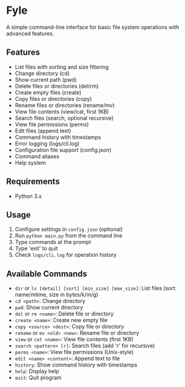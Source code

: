 # Fyle

A simple command-line interface for basic file system operations with advanced features.

## Features
- List files with sorting and size filtering
- Change directory (cd)
- Show current path (pwd)
- Delete files or directories (del/rm)
- Create empty files (create)
- Copy files or directories (copy)
- Rename files or directories (rename/mv)
- View file contents (view/cat, first 1KB)
- Search files (search, optional recursive)
- View file permissions (perms)
- Edit files (append text)
- Command history with timestamps
- Error logging (logs/cli.log)
- Configuration file support (config.json)
- Command aliases
- Help system

## Requirements
- Python 3.x

## Usage
1. Configure settings in `config.json` (optional)
2. Run `python main.py` from the command line
3. Type commands at the prompt
4. Type 'exit' to quit
5. Check `logs/cli.log` for operation history

## Available Commands
- `dir` or `ls [detail] [sort] [min_size] [max_size]`: List files (sort: name/mtime, size in bytes/k/m/g)
- `cd <path>`: Change directory
- `pwd`: Show current directory
- `del` or `rm <name>`: Delete file or directory
- `create <name>`: Create new empty file
- `copy <source> <dest>`: Copy file or directory
- `rename` or `mv <old> <new>`: Rename file or directory
- `view` or `cat <name>`: View file contents (first 1KB)
- `search <pattern> [r]`: Search files (add 'r' for recursive)
- `perms <name>`: View file permissions (Unix-style)
- `edit <name> <content>`: Append text to file
- `history`: Show command history with timestamps
- `help`: Display help
- `exit`: Quit program